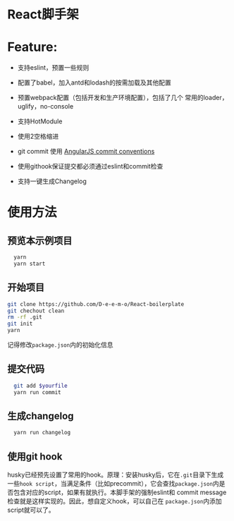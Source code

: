 React脚手架
========

# Feature:

* 支持eslint，预置一些规则

* 配置了babel，加入antd和lodash的按需加载及其他配置

* 预置webpack配置（包括开发和生产环境配置），包括了几个
常用的loader，uglify，no-console

* 支持HotModule

* 使用2空格缩进

* git commit 使用 [AngularJS commit conventions](https://github.com/angular/angular.js/blob/master/DEVELOPERS.md#commits)

* 使用githook保证提交都必须通过eslint和commit检查

* 支持一键生成Changelog

# 使用方法

## 预览本示例项目

```bash
  yarn
  yarn start
```

## 开始项目

```bash
git clone https://github.com/D-e-e-m-o/React-boilerplate
git chechout clean
rm -rf .git
git init
yarn
```

记得修改`package.json`内的初始化信息

## 提交代码

```bash
  git add $yourfile
  yarn run commit
```

## 生成changelog

```bash
  yarn run changelog
```

## 使用git hook

husky已经预先设置了常用的hook。原理：安装husky后，它在`.git`目录下生成一些`hook script`，当满足条件（比如precommit），它会查找`package.json`内是否包含对应的script，如果有就执行。本脚手架的强制eslint和
commit message检查就是这样实现的。因此，想自定义hook，可以自己在
`package.json`内添加script就可以了。
